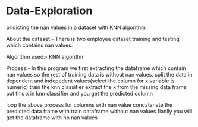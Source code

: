 # Data-Exploration
pridicting the nan values in a dataset with KNN algorithm

About the dataset:-
There is two employee dataset training and testing which contains nan values.

Algorithm used:-
KNN algorithm

Process:-
In this program we first extracting the dataframe which contain nan values so the rest of training data is without nan values.
split the data in dependent and indepedent values(select the column for x variable is numeric)
train the knn classifier
extract the x from the missing data frame put this x in knn classifier and you get the predicted column

loop the above process for columns with nan value
concatenate the predicted data frame with train dataframe without nan values 
fianlly you will get the dataframe with no nan values

